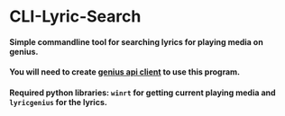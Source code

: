 # CLI-Lyric-Search
#### Simple commandline tool for searching lyrics for playing media on genius.
#### You will need to create [genius api client](http://genius.com/api-clients) to use this program.
#### Required python libraries: `winrt` for getting current playing media and `lyricgenius` for the lyrics.
